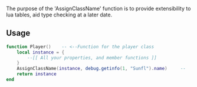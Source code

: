 The purpose of the 'AssignClassName' function is to provide extensibility to lua tables, aid type checking at a later date. 

## Usage
```lua
function Player()    -- <--Function for the player class
    local instance = { 
        --[[ All your properties, and member functions ]]
    }
    AssignClassName(instance, debug.getinfo(1, "Sunfl").name)     --   <-- You will have to manually call the AssignClassName function in the file, otherwise this class will have a default type 'table'
    return instance
end
```
